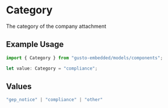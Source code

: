 # Category

The category of the company attachment

## Example Usage

```typescript
import { Category } from "gusto-embedded/models/components";

let value: Category = "compliance";
```

## Values

```typescript
"gep_notice" | "compliance" | "other"
```